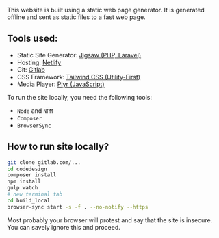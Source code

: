 This website is built using a static web page generator. It is generated offline and sent as static files to a fast web page.

## Tools used:

- Static Site Generator: [Jigsaw (PHP, Laravel)](https://jigsaw.tighten.co)
- Hosting: [Netlify](https://netlify.com)
- Git: [Gitlab](https://gitlab.com)
- CSS Framework: [Tailwind CSS (Utility-First)](https://tailwindcss.com)
- Media Player: [Plyr (JavaScript)](https://plyr.io/)

To run the site locally, you need the following tools:

- `Node` and `NPM`
- `Composer`
- `BrowserSync`

## How to run site locally?

```bash    
git clone gitlab.com/...
cd codedesign
composer install
npm install
gulp watch
# new terminal tab
cd build_local
browser-sync start -s -f . --no-notify --https
```

Most probably your browser will protest and say that the site is insecure. You can savely ignore this and proceed.
